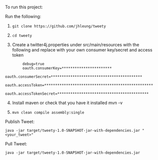 To run this project:

Run the following:

1. ```git clone https://github.com/jhleung/tweety```
    
2. ```cd tweety```
    
3. Create a twitter4j.properties under src/main/resources with the following and replace with your own consumer key/secret and access token
```
        debug=true
        oauth.consumerKey=***********************
        oauth.consumerSecret=******************************************
        oauth.accessToken=**************************************************
        oauth.accessTokenSecret=******************************************
```

4. Install maven or check that you have it installed
	mvn -v

5. ```mvn clean compile assembly:single``` 

Publish Tweet:

	java -jar target/tweety-1.0-SNAPSHOT-jar-with-dependencies.jar "<your_tweet>"

Pull Tweet:

	java -jar target/tweety-1.0-SNAPSHOT-jar-with-dependencies.jar
